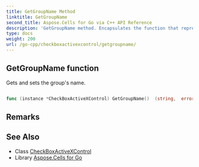```yaml
---
title: GetGroupName Method 
linktitle: GetGroupName
second_title: Aspose.Cells for Go via C++ API Reference
description: 'GetGroupName method. Encapsulates the function that represents getgroupname in Go.'
type: docs
weight: 200
url: /go-cpp/checkboxactivexcontrol/getgroupname/
---
```


## GetGroupName function

Gets and sets the group's name.

```go

func (instance *CheckBoxActiveXControl) GetGroupName()  (string,  error) 

```

## Remarks


## See Also

* Class [CheckBoxActiveXControl](../)
* Library [Aspose.Cells for Go](../../)
